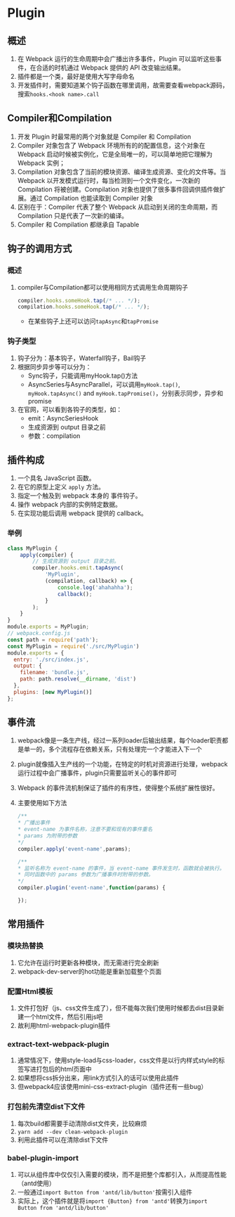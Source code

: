 # Plugin

## 概述

1. 在 Webpack 运行的生命周期中会广播出许多事件，Plugin 可以监听这些事件，在合适的时机通过 Webpack 提供的 API 改变输出结果。
2. 插件都是一个类，最好是使用大写字母命名
3. 开发插件时，需要知道某个钩子函数在哪里调用，故需要查看webpack源码，搜索`hooks.<hook name>.call`



## Compiler和Compilation

1. 开发 Plugin 时最常用的两个对象就是 Compiler 和 Compilation
2. Compiler 对象包含了 Webpack 环境所有的的配置信息，这个对象在 Webpack 启动时候被实例化，它是全局唯一的，可以简单地把它理解为 Webpack 实例；
3. Compilation 对象包含了当前的模块资源、编译生成资源、变化的文件等。当 Webpack 以开发模式运行时，每当检测到一个文件变化，一次新的 Compilation 将被创建。Compilation 对象也提供了很多事件回调供插件做扩展。通过 Compilation 也能读取到 Compiler 对象
4. 区别在于：Compiler 代表了整个 Webpack 从启动到关闭的生命周期，而 Compilation 只是代表了一次新的编译。
5. Compiler 和 Compilation 都继承自 Tapable

## 钩子的调用方式

### 概述

1. compiler与Compilation都可以使用相同方式调用生命周期钩子

	```javascript
	compiler.hooks.someHook.tap(/* ... */);
	compilation.hooks.someHook.tap(/* ... */);
	```

	- 在某些钩子上还可以访问`tapAsync`和`tapPromise`

### 钩子类型

1. 钩子分为：基本钩子，Waterfall钩子，Bail钩子
2. 根据同步异步等可以分为：
	- Sync钩子，只能调用myHook.tap()方法
	- AsyncSeries与AsyncParallel，可以调用`myHook.tap()`, `myHook.tapAsync()` and `myHook.tapPromise()`，分别表示同步，异步和promise
3. 在官网，可以看到各钩子的类型，如：
	- emit：AsyncSeriesHook
	- 生成资源到 output 目录之前
	- 参数：compilation


## 插件构成

1. 一个具名 JavaScript 函数。
2. 在它的原型上定义 `apply` 方法。
3. 指定一个触及到 webpack 本身的 事件钩子。
4. 操作 webpack 内部的实例特定数据。
5. 在实现功能后调用 webpack 提供的 callback。

### 举例

```javascript
class MyPlugin {
    apply(compiler) {
        // 生成资源到 output 目录之前。
        compiler.hooks.emit.tapAsync(
            'MyPlugin',
            (compilation, callback) => {
                console.log('ahahahha');               
                callback();
            }
        );
    }
}
module.exports = MyPlugin;
// webpack.config.js
const path = require('path');
const MyPlugin = require('./src/MyPlugin')
module.exports = {
  entry: './src/index.js',
  output: {
    filename: 'bundle.js',
    path: path.resolve(__dirname, 'dist')
  },
  plugins: [new MyPlugin()]
};
```



## 事件流

1. webpack像是一条生产线，经过一系列loader后输出结果，每个loader职责都是单一的，多个流程存在依赖关系，只有处理完一个才能进入下一个

2. plugin就像插入生产线的一个功能，在特定的时机对资源进行处理，webpack运行过程中会广播事件，plugin只需要监听关心的事件即可

3. Webpack 的事件流机制保证了插件的有序性，使得整个系统扩展性很好。

4. 主要使用如下方法

	```javascript
	/**
	* 广播出事件
	* event-name 为事件名称，注意不要和现有的事件重名
	* params 为附带的参数
	*/
	compiler.apply('event-name',params);
	
	/**
	* 监听名称为 event-name 的事件，当 event-name 事件发生时，函数就会被执行。
	* 同时函数中的 params 参数为广播事件时附带的参数。
	*/
	compiler.plugin('event-name',function(params) {
	
	});
	```

   



## 常用插件

### 模块热替换

1. 它允许在运行时更新各种模块，而无需进行完全刷新
2. webpack-dev-server的hot功能是重新加载整个页面

### 配置Html模板

1. 文件打包好（js、css文件生成了），但不能每次我们使用时候都去dist目录新建一个html文件，然后引用js吧
2. 故利用html-webpack-plugin插件

### extract-text-webpack-plugin

1. 通常情况下，使用style-load与css-loader，css文件是以行内样式style的标签写进打包后的html页面中
2. 如果想将css拆分出来，用link方式引入的话可以使用此插件
3. 但webpack4应该使用mini-css-extract-plugin（插件还有一些bug）

### 打包前先清空dist下文件

1. 每次build都需要手动清除dist文件夹，比较麻烦
2. `yarn add --dev clean-webpack-plugin`
3. 利用此插件可以在清除dist下文件

### babel-plugin-import

1. 可以从组件库中仅仅引入需要的模块，而不是把整个库都引入，从而提高性能（antd使用）
2. 一般通过`import Button from 'antd/lib/button'`按需引入组件
3. 实际上，这个插件就是将`import {Button} from 'antd'`转换为`import Button from 'antd/lib/button'`